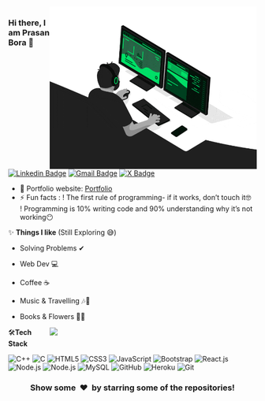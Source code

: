 <img align="right" src="https://github.com/PrasanBora/PrasanBora/blob/main/developer.gif" alt="Coder GIF" width="420" height="330">



### Hi there, I am Prasan Bora 👋
[![Linkedin Badge](https://img.shields.io/badge/-PrasanBora-blue?style=flat-square&logo=Linkedin&logoColor=white&link=https://www.linkedin.com/in/prasan-bora-943293184/)](https://www.linkedin.com/in/prasan-bora-943293184/)
[![Gmail Badge](https://img.shields.io/badge/-prasanbora23@gmail.com-c14438?style=flat-square&logo=Gmail&logoColor=white&link=mailto:prasanbora23@gmail.com)](mailto:prasanbora23@gmail.com) 
[![X Badge](https://img.shields.io/badge/-@its_prasan-blue?style=flat-square&logo=Twitter&logoColor=white&link=https://twitter.com/its_prasan)](https://twitter.com/its_prasan) 

- 🎯 Portfolio website: [Portfolio](https://prasanbora.github.io/portfolio/)
- ⚡ Fun facts : 
        ! The first rule of programming- 
          if it works, don’t touch it🤓
<br>! Programming is 10% writing code and 
          90% understanding why it’s not working😶  

✨ **Things I like** (Still Exploring 😅)
- Solving Problems ✔
- Web Dev 💻
- Coffee ☕
- Music & Travelling 🎶🧭
- Books & Flowers 📕🌼


    <a href="https://github.com/anuraghazra/github-readme-stats" title="Go to Source">
      <img align="right" width=420 height="auto" src="https://github-readme-stats.vercel.app/api?username=PrasanBora&show_icons=true&theme=dark&border_color=61dafb&hide_border=true&include_all_commits=truee" />
    </a>
    
    
    
🛠**Tech Stack**

![C++](https://img.shields.io/badge/-C++-000000?style=flat&logo=cplusplus&logoColor=F05032)
![C](https://img.shields.io/badge/-C-000000?style=flat&logo=c&logoColor=F05032)
![HTML5](https://img.shields.io/badge/-HTML5-000000?style=flat&logo=HTML5)
![CSS3](https://img.shields.io/badge/-CSS3-000000?style=flat&logo=CSS3)
![JavaScript](https://img.shields.io/badge/-Javascript-000000?style=flat&logo=Javascript&logoColor=F05032)
![Bootstrap](https://img.shields.io/badge/-Bootstrap-000000?style=flat&logo=bootstrap)
![React.js](https://img.shields.io/badge/-React.js-000000?style=flat&logo=React&logoColor=F05032)
![Node.js](https://img.shields.io/badge/-Node.js-000000?style=flat&logo=Node.js&logoColor=F05032)
![Node.js](https://img.shields.io/badge/-Express.js-000000?style=flat&logo=Express&logoColor=F05032)
![MySQL](https://img.shields.io/badge/-MySQL-000000?style=flat&logo=MySQL)
![GitHub](https://img.shields.io/badge/-GitHub-000000?style=flat&logo=github&logoColor=FFFFFF)
![Heroku](https://img.shields.io/badge/-Heroku-000000?style=flat&logo=heroku)
![Git](https://img.shields.io/badge/-Git-000000?style=flat&logo=git&logoColor=F05032)

<div align="center">
    <h3 align="center">Show some &nbsp;❤️&nbsp; by starring some of the repositories!</h3>
</div>


